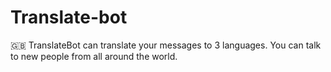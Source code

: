 # Translate-bot
🇬🇧 TranslateBot can translate your messages to 3 languages. You can talk to new people from all around the world.
